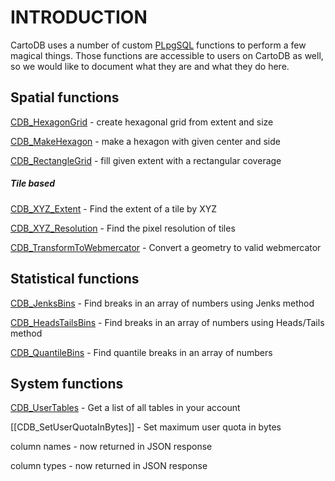 INTRODUCTION
============

CartoDB uses a number of custom [PLpgSQL](http://www.postgresql.org/docs/8.3/static/plpgsql.html) functions to perform a few magical things. Those functions are accessible to users on CartoDB as well, so we would like to document what they are and what they do here.

## Spatial functions

[CDB_HexagonGrid](CDB_HexagonGrid) - create hexagonal grid from extent and size

[CDB_MakeHexagon](CDB_MakeHexagon) - make a hexagon with given center and side

[CDB_RectangleGrid](CDB_RectangleGrid) - fill given extent with a rectangular coverage

##### Tile based

[CDB_XYZ_Extent](CDB_XYZ_Extent) - Find the extent of a tile by XYZ

[CDB_XYZ_Resolution](CDB_XYZ_Resolution) - Find the pixel resolution of tiles

[CDB_TransformToWebmercator](CDB_TransformToWebmercator) - Convert a geometry to valid webmercator

## Statistical functions

[CDB_JenksBins](CDB_JenksBins) - Find breaks in an array of numbers using Jenks method

[CDB_HeadsTailsBins](CDB_HeadsTailsBins) - Find breaks in an array of numbers using Heads/Tails method

[CDB_QuantileBins](CDB_QuantileBins) - Find quantile breaks in an array of numbers

## System functions

[CDB_UserTables](CDB_UserTables) - Get a list of all tables in your account

[[CDB_SetUserQuotaInBytes]] - Set maximum user quota in bytes

column names - now returned in JSON response

column types - now returned in JSON response

